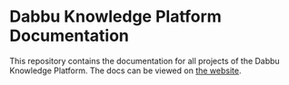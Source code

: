 # Dabbu Knowledge Platform Documentation

This repository contains the documentation for all projects of the Dabbu Knowledge Platform. The docs can be viewed on [the website](https://dabbu-knowledge-platform.github.io/docs).
